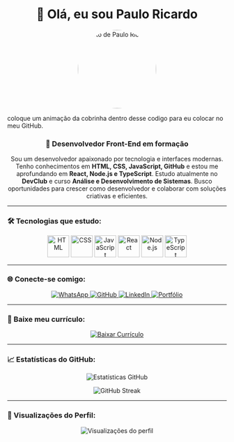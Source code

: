 <h1 align="center">👋 Olá, eu sou Paulo Ricardo</h1>

<p align="center">
  <img src="https://avatars.githubusercontent.com/u/211531476?v=4" alt="Foto de Paulo Ricardo" width="180" height="180" style="border-radius: 50%;" />
</p>
coloque um animação da cobrinha dentro desse codigo para eu colocar no meu GitHub.

<h3 align="center">🚀 Desenvolvedor Front-End em formação</h3>

<p align="center">
  Sou um desenvolvedor apaixonado por tecnologia e interfaces modernas.  
  Tenho conhecimentos em <strong>HTML, CSS, JavaScript, GitHub</strong> e estou me aprofundando em <strong>React, Node.js e TypeScript</strong>.  
  Estudo atualmente no <strong>DevClub</strong> e curso <strong>Análise e Desenvolvimento de Sistemas</strong>.  
  Busco oportunidades para crescer como desenvolvedor e colaborar com soluções criativas e eficientes.
</p>

---

### 🛠️ Tecnologias que estudo:

<p align="center">
  <img src="https://cdn.jsdelivr.net/gh/devicons/devicon/icons/html5/html5-original.svg" width="50" alt="HTML" />
  <img src="https://cdn.jsdelivr.net/gh/devicons/devicon/icons/css3/css3-original.svg" width="50" alt="CSS" />
  <img src="https://cdn.jsdelivr.net/gh/devicons/devicon/icons/javascript/javascript-original.svg" width="50" alt="JavaScript" />
  <img src="https://cdn.jsdelivr.net/gh/devicons/devicon/icons/react/react-original.svg" width="50" alt="React" />
  <img src="https://cdn.jsdelivr.net/gh/devicons/devicon/icons/nodejs/nodejs-original.svg" width="50" alt="Node.js" />
  <img src="https://cdn.jsdelivr.net/gh/devicons/devicon/icons/typescript/typescript-original.svg" width="50" alt="TypeScript" />
</p>

---

### 🌐 Conecte-se comigo:

<p align="center">

  <a href="https://wa.me/5585989792739" target="_blank">
    <img src="https://img.shields.io/badge/WhatsApp-25D366?style=for-the-badge&logo=whatsapp&logoColor=white" alt="WhatsApp"/>
  </a>

  <a href="https://github.com/paulopkj" target="_blank">
    <img src="https://img.shields.io/badge/GitHub-000?style=for-the-badge&logo=github&logoColor=white" alt="GitHub"/>
  </a>

  <a href="https://www.linkedin.com/in/paulo-ricardo-r00000000" target="_blank">
    <img src="https://img.shields.io/badge/LinkedIn-0077B5?style=for-the-badge&logo=linkedin&logoColor=white" alt="LinkedIn"/>
  </a>

  <a href="https://seu-link.vercel.app" target="_blank">
    <img src="https://img.shields.io/badge/Portfólio-00C897?style=for-the-badge&logo=vercel&logoColor=white" alt="Portfólio"/>
  </a>

</p>


---

### 📄 Baixe meu currículo:

<p align="center">
  <a href="http://127.0.0.1:5500/CURICULO/Curiculo.html" download target="_blank">
    <img src="https://img.shields.io/badge/Baixar%20Currículo-00C897?style=for-the-badge&logo=adobeacrobatreader&logoColor=white" alt="Baixar Currículo">
  </a>
</p>

---

### 📈 Estatísticas do GitHub:

<p align="center">
  <img src="https://github-readme-stats.vercel.app/api?username=paulopkj&show_icons=true&theme=radical" alt="Estatísticas GitHub" />
</p>

<p align="center">
  <img src="https://github-readme-streak-stats.herokuapp.com/?user=paulopkj&theme=radical" alt="GitHub Streak" />
</p>

---

### 👀 Visualizações do Perfil:

<p align="center">
  <img src="https://komarev.com/ghpvc/?username=paulopkj&label=Visualizações&color=0e75b6&style=flat" alt="Visualizações do perfil" />
</p>


